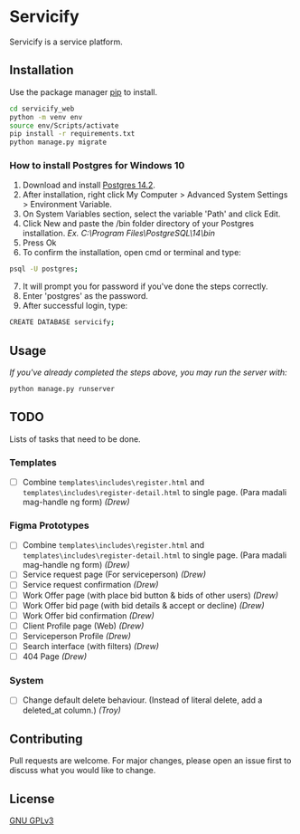 # Servicify

Servicify is a service platform.

## Installation

Use the package manager [pip](https://pip.pypa.io/en/stable/) to install.

```bash
cd servicify_web
python -m venv env
source env/Scripts/activate
pip install -r requirements.txt
python manage.py migrate

```

### How to install Postgres for Windows 10

1. Download and install [Postgres 14.2](https://www.enterprisedb.com/downloads/postgres-postgresql-downloads).
2. After installation, right click My Computer > Advanced System Settings > Environment Variable.
3. On System Variables section, select the variable 'Path' and click Edit.
4. Click New and paste the /bin folder directory of your Postgres installation. *Ex. C:\Program Files\PostgreSQL\14\bin*
5. Press Ok
6. To confirm the installation, open cmd or terminal and type:
```bash
psql -U postgres;
```
7. It will prompt you for password if you've done the steps correctly.
8. Enter 'postgres' as the password.
9. After successful login, type:
```bash
CREATE DATABASE servicify;
```

## Usage
*If you've already completed the steps above, you may run the server with:*
```python
python manage.py runserver
```

## TODO
Lists of tasks that need to be done. 

### Templates
- [ ] Combine `templates\includes\register.html` and `templates\includes\register-detail.html` to single page. (Para madali mag-handle ng form) *(Drew)*

### Figma Prototypes
- [ ] Combine `templates\includes\register.html` and `templates\includes\register-detail.html` to single page. (Para madali mag-handle ng form) *(Drew)*
- [ ] Service request page (For serviceperson) *(Drew)*
- [ ] Service request confirmation *(Drew)*
- [ ] Work Offer page (with place bid button & bids of other users) *(Drew)*
- [ ] Work Offer bid page (with bid details & accept or decline) *(Drew)*
- [ ] Work Offer bid confirmation *(Drew)*
- [ ] Client Profile page (Web) *(Drew)*
- [ ] Serviceperson Profile *(Drew)*
- [ ] Search interface (with filters) *(Drew)*
- [ ] 404 Page *(Drew)*

### System
- [ ] Change default delete behaviour. (Instead of literal delete, add a deleted_at column.) *(Troy)*

## Contributing
Pull requests are welcome. For major changes, please open an issue first to discuss what you would like to change.


## License
[GNU GPLv3](https://choosealicense.com/licenses/gpl-3.0/)
